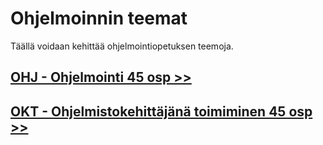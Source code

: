 # Ohjelmoinnin teemat

Täällä voidaan kehittää ohjelmointiopetuksen teemoja.

## [OHJ - Ohjelmointi 45 osp >>](OHJ/00-ohj-orientaatio.md)
## [OKT - Ohjelmistokehittäjänä toimiminen 45 osp >>](OKT/00-okt-orientaatio.md)
